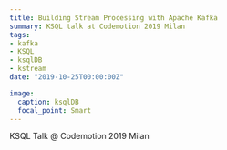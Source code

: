 ```yaml
---
title: Building Stream Processing with Apache Kafka
summary: KSQL talk at Codemotion 2019 Milan
tags:
- kafka
- KSQL
- ksqlDB
- kstream
date: "2019-10-25T00:00:00Z"

image:
  caption: ksqlDB
  focal_point: Smart
---
```


KSQL Talk @ Codemotion 2019 Milan
